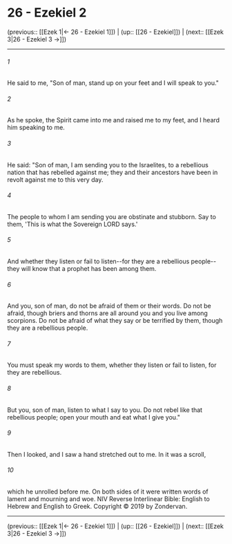# 26 - Ezekiel 2

(previous:: [[Ezek 1|← 26 - Ezekiel 1]]) | (up:: [[26 - Ezekiel]]) | (next:: [[Ezek 3|26 - Ezekiel 3 →]])

***


###### 1 
He said to me, "Son of man, stand up on your feet and I will speak to you." 

###### 2 
As he spoke, the Spirit came into me and raised me to my feet, and I heard him speaking to me. 

###### 3 
He said: "Son of man, I am sending you to the Israelites, to a rebellious nation that has rebelled against me; they and their ancestors have been in revolt against me to this very day. 

###### 4 
The people to whom I am sending you are obstinate and stubborn. Say to them, 'This is what the Sovereign LORD says.' 

###### 5 
And whether they listen or fail to listen--for they are a rebellious people--they will know that a prophet has been among them. 

###### 6 
And you, son of man, do not be afraid of them or their words. Do not be afraid, though briers and thorns are all around you and you live among scorpions. Do not be afraid of what they say or be terrified by them, though they are a rebellious people. 

###### 7 
You must speak my words to them, whether they listen or fail to listen, for they are rebellious. 

###### 8 
But you, son of man, listen to what I say to you. Do not rebel like that rebellious people; open your mouth and eat what I give you." 

###### 9 
Then I looked, and I saw a hand stretched out to me. In it was a scroll, 

###### 10 
which he unrolled before me. On both sides of it were written words of lament and mourning and woe. NIV Reverse Interlinear Bible: English to Hebrew and English to Greek. Copyright © 2019 by Zondervan.

***

(previous:: [[Ezek 1|← 26 - Ezekiel 1]]) | (up:: [[26 - Ezekiel]]) | (next:: [[Ezek 3|26 - Ezekiel 3 →]])
